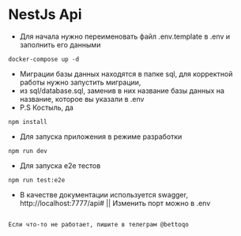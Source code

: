 # NestJs Api

* Для начала нужно переименовать файл .env.template в .env и заполнить его данными
```
docker-compose up -d
```
* Миграции базы данных находятся в папке sql, для корректной работы нужно запустить миграции,
* из sql/database.sql, заменив в них название базы данных на название, которое вы указали в .env
* P.S Костыль, да

```
npm install
```
* Для запуска приложения в режиме разработки
```
npm run dev 
```

* Для запуска е2е тестов
```
npm run test:e2e
```
 
* В качестве документации используется swagger, http://localhost:7777/api# || Изменить порт можно в .env
```

Если что-то не работает, пишите в телеграм @bettoqo



